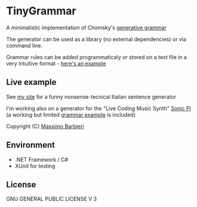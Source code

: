 TinyGrammar
===========

A minimalistic implementation of Chomsky's [generative grammar](https://en.wikipedia.org/wiki/Generative_grammar)

The generator can be used as a library (no external dependencies) or via command line.

Grammar rules can be added programmaticaly or stored on a text file in a very intuitive format - [here's an example](Examples/grammarExample.txt)

## Live example

See [my site](http://massimobarbieri.it/it/Tecnichese) for a funny nonsense-tecnical Italian sentence generator

I'm working also on a generator for the "Live Coding Music Synth" [Sonic Pi](http://sonic-pi.net) (a working but limited [grammar example](Examples/sonicPiGrammarExample.txt) is included)

Copyright (C) [Massimo Barbieri](http://www.massimobarbieri.it) 

## Environment

* .NET Framework / C#
* XUnit for testing

## License

GNU GENERAL PUBLIC LICENSE V 3

